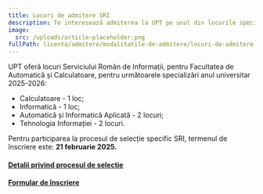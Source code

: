 ```yaml
---
title: Locuri de admitere SRI
description: Te interesează admiterea la UPT pe unul din locurile speciale SRI?
image:
  src: /uploads/article-placeholder.png
fullPath: licenta/admitere/modalitatile-de-admitere/locuri-de-admitere-sri
---
```

UPT oferă locuri Serviciului Român de Informații, pentru Facultatea de Automatică și Calculatoare, pentru următoarele specializări anul universitar 2025-2026: 

* Calculatoare - 1 loc;
* Informatică - 1 loc;
* Automatică și Informatică Aplicată - 2 locuri;
* Tehnologia Informației - 2 locuri.

Pentru participarea la procesul de selecție specific SRI, termenul de înscriere este: **21 februarie 2025.**

#### **[Detalii privind procesul de selectie](https://www.upt.ro/img/files/2024-2025/Admitere/licenta/oferta-scolarizare-CIVILI-PolitehnicaTimisoara-2025-cu%20locuri%20(1).pdf)**

#### **[Formular de înscriere](https://www.sri.ro/aplica)**